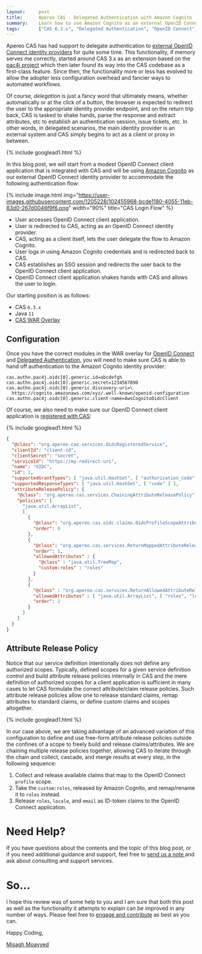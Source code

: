 ```yaml
---
layout:     post
title:      Apereo CAS - Delegated Authentication with Amazon Cognito
summary:    Learn how to use Amazon Cognito as an external OpenID Connect identity provider and connect it to CAS for a delegated authentication scenario.
tags:       ["CAS 6.3.x", "Delegated Authentication", "OpenID Connect", "AWS"]
---
```


Apereo CAS has had support to delegate authentication to [external OpenID Connect identity providers](https://apereo.github.io/cas/6.3.x/integration/Delegate-Authentication.html) for quite some time. This functionality, if memory serves me correctly, started around CAS 3.x as an extension based on the [pac4j project](https://github.com/pac4j/pac4j) which then later found its way into the CAS codebase as a first-class feature. Since then, the functionality more or less has evolved to allow the adopter less configuration overhead and fancier ways to automated workflows.

Of course, *delegation* is just a fancy word that ultimately means, whether automatically or at the click of a button, the browser is expected to redirect the user to the appropriate identity provider endpoint, and on the return trip back, CAS is tasked to shake hands, parse the response and extract attributes, etc to establish an authentication session, issue tickets, etc. In other words, in delegated scenarios, the main identity provider is an external system and CAS simply begins to act as a client or proxy in between.

{% include googlead1.html  %}

In this blog post, we will start from a modest OpenID Connect client application that is integrated with CAS and will be using [Amazon Cognito](https://aws.amazon.com/cognito/) as our external OpenID Connect identity provider to accommodate the following authentication flow:

{% include image.html img="https://user-images.githubusercontent.com/1205228/102455968-bcde1180-4055-11eb-83d0-267d0046f9f6.png" width="90%" title="CAS Login Flow" %}

- User accesses OpenID Connect client application.
- User is redirected to CAS, acting as an OpenID Connect identity provider.
- CAS, acting as a client itself, lets the user delegate the flow to Amazon Cognito.
- User logs in using Amazon Cognito credentials and is redirected back to CAS.
- CAS establishes an SSO session and redirects the user back to the OpenID Connect client application.
- OpenID Connect client application shakes hands with CAS and allows the user to login.

Our starting position is as follows:

- CAS `6.3.x`
- Java `11`
- [CAS WAR Overlay](https://github.com/apereo/cas-overlay-template)

## Configuration

Once you have the correct modules in the WAR overlay for [OpenID Connect](https://apereo.github.io/cas/6.3.x/installation/OIDC-Authentication.html) and [Delegated Authentication](https://apereo.github.io/cas/6.3.x/integration/Delegate-Authentication.html), you will need to make sure CAS is able to hand off authentication to the Amazon Cognito identity provider:

```
cas.authn.pac4j.oidc[0].generic.id=abcdefgh
cas.authn.pac4j.oidc[0].generic.secret=1234567890
cas.authn.pac4j.oidc[0].generic.discovery-uri=\
  https://cognito.amazonaws.com/xyz/.well-known/openid-configuration
cas.authn.pac4j.oidc[0].generic.client-name=AwsCognitoOidcClient
```

Of course, we also need to make sure our OpenID Connect client application is [registered with CAS](https://apereo.github.io/cas/6.3.x/services/JSON-Service-Management.html):

{% include googlead1.html  %}

```json
{
  "@class": "org.apereo.cas.services.OidcRegisteredService",
  "clientId": "client-id",
  "clientSecret": "secret",
  "serviceId": "https://my-redirect-uri",
  "name": "OIDC",
  "id": 1,
  "supportedGrantTypes": [ "java.util.HashSet", [ "authorization_code" ] ],
  "supportedResponseTypes": [ "java.util.HashSet", [ "code" ] ],
  "attributeReleasePolicy": {
    "@class": "org.apereo.cas.services.ChainingAttributeReleasePolicy",
    "policies": [
      "java.util.ArrayList",
      [
        {
          "@class": "org.apereo.cas.oidc.claims.OidcProfileScopeAttributeReleasePolicy",
          "order": 0
        },
        {
          "@class": "org.apereo.cas.services.ReturnMappedAttributeReleasePolicy",
          "order": 1,
          "allowedAttributes" : {
            "@class" : "java.util.TreeMap",
            "custom:roles" : "roles"
          }
        },
        {
          "@class" : "org.apereo.cas.services.ReturnAllowedAttributeReleasePolicy",
          "allowedAttributes" : [ "java.util.ArrayList", [ "roles", "locale", "email" ] ],
          "order": 2
        }
      ]
    ]
  }
}
```

## Attribute Release Policy

Notice that our service definition intentionally does not define any authorized scopes. Typically, defined scopes for a given service definition control and build attribute release policies internally in CAS and the mere definition of authorized scopes for a client application is sufficient in many cases to let CAS formulate the correct attribute/claim release policies. Such attribute release policies allow one to release standard claims, remap attributes to standard claims, or define custom claims and scopes altogether.

{% include googlead1.html  %}

In our case above, we are taking advantage of an advanced variation of this configuration to define and use free-form attribute release policies outside the confines of a scope to freely build and release claims/attributes. We are chaining multiple release policies together, allowing CAS to iterate through the chain and collect, cascade, and merge results at every step, in the following sequence:

1. Collect and release available claims that map to the OpenID Connect `profile` scope.
2. Take the `custom:roles`, released by Amazon Cognito, and remap/rename it to `roles` instead.
3. Release `roles`, `locale`, and `email` as ID-token claims to the OpenID Connect application.


# Need Help?

If you have questions about the contents and the topic of this blog post, or if you need additional guidance and support, feel free to [send us a note ](/#contact-section-header) and ask about consulting and support services.

# So...

I hope this review was of some help to you and I am sure that both this post as well as the functionality it attempts to explain can be improved in any number of ways. Please feel free to [engage and contribute][contribguide] as best as you can.

Happy Coding,

[Misagh Moayyed](https://fawnoos.com)

[contribguide]: https://apereo.github.io/cas/developer/Contributor-Guidelines.html